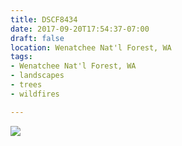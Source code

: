 ```yaml
---
title: DSCF8434
date: 2017-09-20T17:54:37-07:00
draft: false
location: Wenatchee Nat'l Forest, WA
tags:
- Wenatchee Nat'l Forest, WA
- landscapes
- trees
- wildfires

---
```

![](https://d17enza3bfujl8.cloudfront.net/DSCF8434.jpg)

